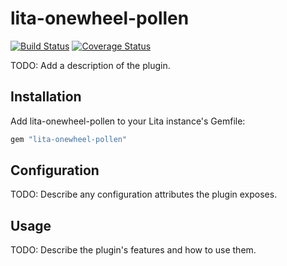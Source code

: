 # lita-onewheel-pollen

[![Build Status](https://travis-ci.org/onewheelskyward/lita-onewheel-pollen.png?branch=master)](https://travis-ci.org/onewheelskyward/lita-onewheel-pollen)
[![Coverage Status](https://coveralls.io/repos/onewheelskyward/lita-onewheel-pollen/badge.png)](https://coveralls.io/r/onewheelskyward/lita-onewheel-pollen)

TODO: Add a description of the plugin.

## Installation

Add lita-onewheel-pollen to your Lita instance's Gemfile:

``` ruby
gem "lita-onewheel-pollen"
```

## Configuration

TODO: Describe any configuration attributes the plugin exposes.

## Usage

TODO: Describe the plugin's features and how to use them.
